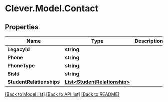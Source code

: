 # Clever.Model.Contact
## Properties

Name | Type | Description | Notes
------------ | ------------- | ------------- | -------------
**LegacyId** | **string** |  | [optional] 
**Phone** | **string** |  | [optional] 
**PhoneType** | **string** |  | [optional] 
**SisId** | **string** |  | [optional] 
**StudentRelationships** | [**List&lt;StudentRelationship&gt;**](StudentRelationship.md) |  | [optional] 

[[Back to Model list]](../README.md#documentation-for-models) [[Back to API list]](../README.md#documentation-for-api-endpoints) [[Back to README]](../README.md)

